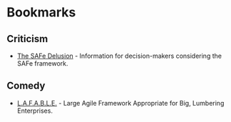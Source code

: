 # Bookmarks

## Criticism

- [The SAFe Delusion](https://safedelusion.com) - Information for decision-makers considering the SAFe framework.

## Comedy

- [L.A.F.A.B.L.E.](https://www.lafable.com/) - Large Agile Framework Appropriate for Big, Lumbering Enterprises.
